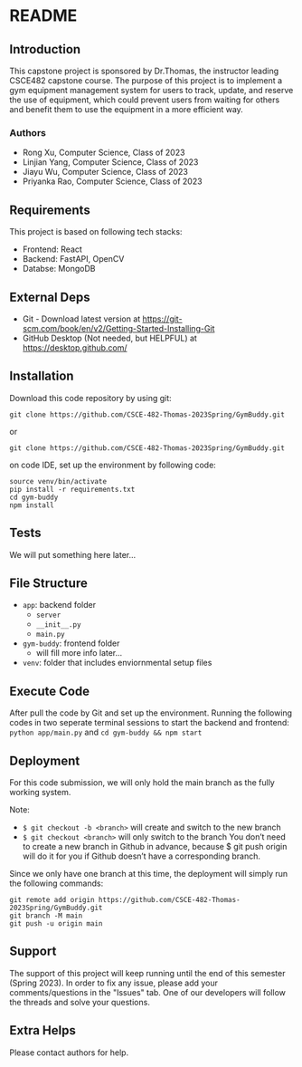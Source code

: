 # README

## Introduction

This capstone project is sponsored by Dr.Thomas, the instructor leading CSCE482 capstone course. 
The purpose of this project is to implement a gym equipment management system for users to track, update, and reserve the use of equipment, which could prevent users from waiting for others and benefit them to use the equipment in a more efficient way.

### Authors

- Rong Xu, Computer Science, Class of 2023
- Linjian Yang, Computer Science, Class of 2023
- Jiayu Wu, Computer Science, Class of 2023 
- Priyanka Rao, Computer Science, Class of 2023 


## Requirements

This project is based on following tech stacks:

- Frontend: React
- Backend: FastAPI, OpenCV
- Databse: MongoDB

## External Deps

- Git - Download latest version at https://git-scm.com/book/en/v2/Getting-Started-Installing-Git
- GitHub Desktop (Not needed, but HELPFUL) at https://desktop.github.com/

## Installation

Download this code repository by using git:

`git clone https://github.com/CSCE-482-Thomas-2023Spring/GymBuddy.git`

 or 

`git clone https://github.com/CSCE-482-Thomas-2023Spring/GymBuddy.git`

on code IDE, set up the environment by following code:
```shell
source venv/bin/activate
pip install -r requirements.txt
cd gym-buddy
npm install
```

## Tests

We will put something here later...

## File Structure

- `app`: backend folder
  - `server`
  - `__init__.py`
  - `main.py`
- `gym-buddy`: frontend folder
  - will fill more info later...
- `venv`: folder that includes enviornmental setup files


## Execute Code

After pull the code by Git and set up the environment. Running the following codes in two seperate terminal sessions to start the backend and frontend:
`python app/main.py`
and
`cd gym-buddy && npm start`


## Deployment

For this code submission, we will only hold the main branch as the fully working system.

Note:
- `$ git checkout -b <branch>` will create and switch to the new branch
- `$ git checkout <branch>` will only switch to the branch
You don’t need to create a new branch in Github in advance, because $ git push origin <branch> will do it for you if Github doesn’t have a corresponding branch.

Since we only have one branch at this time, the deployment will simply run the following commands:
```shell
git remote add origin https://github.com/CSCE-482-Thomas-2023Spring/GymBuddy.git
git branch -M main
git push -u origin main
```

## Support

The support of this project will keep running until the end of this semester (Spring 2023). In order to fix any issue, please add your comments/questions in the "Issues" tab. One of our developers will follow the threads and solve your questions.

## Extra Helps

Please contact authors for help.
